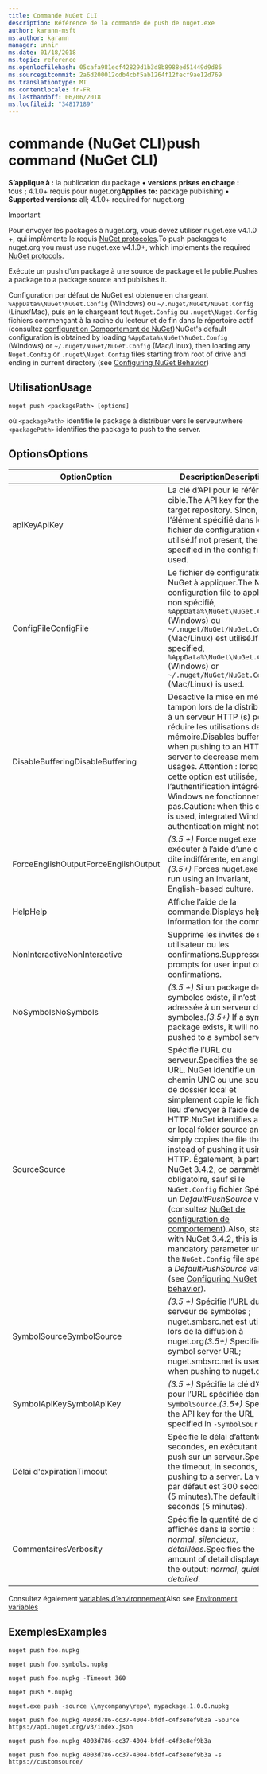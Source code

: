 ```yaml
---
title: Commande NuGet CLI
description: Référence de la commande de push de nuget.exe
author: karann-msft
ms.author: karann
manager: unnir
ms.date: 01/18/2018
ms.topic: reference
ms.openlocfilehash: 05cafa981ecf42829d1b3d8b8988ed51449d9d86
ms.sourcegitcommit: 2a6d200012cdb4cbf5ab1264f12fecf9ae12d769
ms.translationtype: MT
ms.contentlocale: fr-FR
ms.lasthandoff: 06/06/2018
ms.locfileid: "34817189"
---
```

# <a name="push-command-nuget-cli"></a><span data-ttu-id="cba98-103">commande (NuGet CLI)</span><span class="sxs-lookup"><span data-stu-id="cba98-103">push command (NuGet CLI)</span></span>

<span data-ttu-id="cba98-104">**S’applique à :** la publication du package &bullet; **versions prises en charge :** tous ; 4.1.0+ requis pour nuget.org</span><span class="sxs-lookup"><span data-stu-id="cba98-104">**Applies to:** package publishing &bullet; **Supported versions:** all; 4.1.0+ required for nuget.org</span></span>

> [!Important]
> <span data-ttu-id="cba98-105">Pour envoyer les packages à nuget.org, vous devez utiliser nuget.exe v4.1.0 +, qui implémente le requis [NuGet protocoles](../api/nuget-protocols.md).</span><span class="sxs-lookup"><span data-stu-id="cba98-105">To push packages to nuget.org you must use nuget.exe v4.1.0+, which implements the required [NuGet protocols](../api/nuget-protocols.md).</span></span>

<span data-ttu-id="cba98-106">Exécute un push d’un package à une source de package et le publie.</span><span class="sxs-lookup"><span data-stu-id="cba98-106">Pushes a package to a package source and publishes it.</span></span>

<span data-ttu-id="cba98-107">Configuration par défaut de NuGet est obtenue en chargeant `%AppData%\NuGet\NuGet.Config` (Windows) ou `~/.nuget/NuGet/NuGet.Config` (Linux/Mac), puis en le chargeant tout `Nuget.Config` ou `.nuget\Nuget.Config` fichiers commençant à la racine du lecteur et de fin dans le répertoire actif (consultez [configuration Comportement de NuGet](../consume-packages/configuring-nuget-behavior.md))</span><span class="sxs-lookup"><span data-stu-id="cba98-107">NuGet's default configuration is obtained by loading `%AppData%\NuGet\NuGet.Config` (Windows) or `~/.nuget/NuGet/NuGet.Config` (Mac/Linux), then loading any `Nuget.Config` or `.nuget\Nuget.Config` files starting from root of drive and ending in current directory (see [Configuring NuGet Behavior](../consume-packages/configuring-nuget-behavior.md))</span></span>

## <a name="usage"></a><span data-ttu-id="cba98-108">Utilisation</span><span class="sxs-lookup"><span data-stu-id="cba98-108">Usage</span></span>

```cli
nuget push <packagePath> [options]
```

<span data-ttu-id="cba98-109">où `<packagePath>` identifie le package à distribuer vers le serveur.</span><span class="sxs-lookup"><span data-stu-id="cba98-109">where `<packagePath>` identifies the package to push to the server.</span></span>

## <a name="options"></a><span data-ttu-id="cba98-110">Options</span><span class="sxs-lookup"><span data-stu-id="cba98-110">Options</span></span>

| <span data-ttu-id="cba98-111">Option</span><span class="sxs-lookup"><span data-stu-id="cba98-111">Option</span></span> | <span data-ttu-id="cba98-112">Description</span><span class="sxs-lookup"><span data-stu-id="cba98-112">Description</span></span> |
| --- | --- |
| <span data-ttu-id="cba98-113">apiKey</span><span class="sxs-lookup"><span data-stu-id="cba98-113">ApiKey</span></span> | <span data-ttu-id="cba98-114">La clé d’API pour le référentiel cible.</span><span class="sxs-lookup"><span data-stu-id="cba98-114">The API key for the target repository.</span></span> <span data-ttu-id="cba98-115">Sinon, l’élément spécifié dans le fichier de configuration est utilisé.</span><span class="sxs-lookup"><span data-stu-id="cba98-115">If not present,  the one specified in the config file is used.</span></span> |
| <span data-ttu-id="cba98-116">ConfigFile</span><span class="sxs-lookup"><span data-stu-id="cba98-116">ConfigFile</span></span> | <span data-ttu-id="cba98-117">Le fichier de configuration NuGet à appliquer.</span><span class="sxs-lookup"><span data-stu-id="cba98-117">The NuGet configuration file to apply.</span></span> <span data-ttu-id="cba98-118">Si non spécifié, `%AppData%\NuGet\NuGet.Config` (Windows) ou `~/.nuget/NuGet/NuGet.Config` (Mac/Linux) est utilisé.</span><span class="sxs-lookup"><span data-stu-id="cba98-118">If not specified, `%AppData%\NuGet\NuGet.Config` (Windows) or `~/.nuget/NuGet/NuGet.Config` (Mac/Linux) is used.</span></span>|
| <span data-ttu-id="cba98-119">DisableBuffering</span><span class="sxs-lookup"><span data-stu-id="cba98-119">DisableBuffering</span></span> | <span data-ttu-id="cba98-120">Désactive la mise en mémoire tampon lors de la distribution à un serveur HTTP (s) pour réduire les utilisations de la mémoire.</span><span class="sxs-lookup"><span data-stu-id="cba98-120">Disables buffering when pushing to an HTTP(s) server to decrease memory usages.</span></span> <span data-ttu-id="cba98-121">Attention : lorsque cette option est utilisée, l’authentification intégrée de Windows ne fonctionnent pas.</span><span class="sxs-lookup"><span data-stu-id="cba98-121">Caution: when this option is used, integrated Windows authentication might not work.</span></span> |
| <span data-ttu-id="cba98-122">ForceEnglishOutput</span><span class="sxs-lookup"><span data-stu-id="cba98-122">ForceEnglishOutput</span></span> | <span data-ttu-id="cba98-123">*(3.5 +)*  Force nuget.exe pour exécuter à l’aide d’une culture dite indifférente, en anglais.</span><span class="sxs-lookup"><span data-stu-id="cba98-123">*(3.5+)* Forces nuget.exe to run using an invariant, English-based culture.</span></span> |
| <span data-ttu-id="cba98-124">Help</span><span class="sxs-lookup"><span data-stu-id="cba98-124">Help</span></span> | <span data-ttu-id="cba98-125">Affiche l’aide de la commande.</span><span class="sxs-lookup"><span data-stu-id="cba98-125">Displays help information for the command.</span></span> |
| <span data-ttu-id="cba98-126">NonInteractive</span><span class="sxs-lookup"><span data-stu-id="cba98-126">NonInteractive</span></span> | <span data-ttu-id="cba98-127">Supprime les invites de saisie utilisateur ou les confirmations.</span><span class="sxs-lookup"><span data-stu-id="cba98-127">Suppresses prompts for user input or confirmations.</span></span> |
| <span data-ttu-id="cba98-128">NoSymbols</span><span class="sxs-lookup"><span data-stu-id="cba98-128">NoSymbols</span></span> | <span data-ttu-id="cba98-129">*(3.5 +)*  Si un package de symboles existe, il n’est pas adressée à un serveur de symboles.</span><span class="sxs-lookup"><span data-stu-id="cba98-129">*(3.5+)* If a symbols package exists, it will not be pushed to a symbol server.</span></span> |
| <span data-ttu-id="cba98-130">Source</span><span class="sxs-lookup"><span data-stu-id="cba98-130">Source</span></span> | <span data-ttu-id="cba98-131">Spécifie l’URL du serveur.</span><span class="sxs-lookup"><span data-stu-id="cba98-131">Specifies the server URL.</span></span> <span data-ttu-id="cba98-132">NuGet identifie un chemin UNC ou une source de dossier local et simplement copie le fichier au lieu d’envoyer à l’aide de HTTP.</span><span class="sxs-lookup"><span data-stu-id="cba98-132">NuGet identifies a UNC or local folder source and simply copies the file there instead of pushing it using HTTP.</span></span>  <span data-ttu-id="cba98-133">Également, à partir de NuGet 3.4.2, ce paramètre est obligatoire, sauf si le `NuGet.Config` fichier Spécifie un *DefaultPushSource* valeur (consultez [NuGet de configuration de comportement](../consume-packages/configuring-nuget-behavior.md)).</span><span class="sxs-lookup"><span data-stu-id="cba98-133">Also, starting with NuGet 3.4.2, this is a mandatory parameter unless the `NuGet.Config` file specifies a *DefaultPushSource* value (see [Configuring NuGet behavior](../consume-packages/configuring-nuget-behavior.md)).</span></span> |
| <span data-ttu-id="cba98-134">SymbolSource</span><span class="sxs-lookup"><span data-stu-id="cba98-134">SymbolSource</span></span> | <span data-ttu-id="cba98-135">*(3.5 +)*  Spécifie l’URL du serveur de symboles ; nuget.smbsrc.net est utilisé lors de la diffusion à nuget.org</span><span class="sxs-lookup"><span data-stu-id="cba98-135">*(3.5+)* Specifies the symbol server URL; nuget.smbsrc.net is used when pushing to nuget.org</span></span> |
| <span data-ttu-id="cba98-136">SymbolApiKey</span><span class="sxs-lookup"><span data-stu-id="cba98-136">SymbolApiKey</span></span> | <span data-ttu-id="cba98-137">*(3.5 +)*  Spécifie la clé d’API pour l’URL spécifiée dans `-SymbolSource`.</span><span class="sxs-lookup"><span data-stu-id="cba98-137">*(3.5+)* Specifies the API key for the URL specified in `-SymbolSource`.</span></span> |
| <span data-ttu-id="cba98-138">Délai d'expiration</span><span class="sxs-lookup"><span data-stu-id="cba98-138">Timeout</span></span> | <span data-ttu-id="cba98-139">Spécifie le délai d’attente, en secondes, en exécutant un push sur un serveur.</span><span class="sxs-lookup"><span data-stu-id="cba98-139">Specifies the timeout, in seconds, for pushing to a server.</span></span> <span data-ttu-id="cba98-140">La valeur par défaut est 300 secondes (5 minutes).</span><span class="sxs-lookup"><span data-stu-id="cba98-140">The default is 300 seconds (5 minutes).</span></span> |
| <span data-ttu-id="cba98-141">Commentaires</span><span class="sxs-lookup"><span data-stu-id="cba98-141">Verbosity</span></span> | <span data-ttu-id="cba98-142">Spécifie la quantité de détails affichés dans la sortie : *normal*, *silencieux*, *détaillées*.</span><span class="sxs-lookup"><span data-stu-id="cba98-142">Specifies the amount of detail displayed in the output: *normal*, *quiet*, *detailed*.</span></span> |

<span data-ttu-id="cba98-143">Consultez également [variables d’environnement](cli-ref-environment-variables.md)</span><span class="sxs-lookup"><span data-stu-id="cba98-143">Also see [Environment variables](cli-ref-environment-variables.md)</span></span>

## <a name="examples"></a><span data-ttu-id="cba98-144">Exemples</span><span class="sxs-lookup"><span data-stu-id="cba98-144">Examples</span></span>

```cli
nuget push foo.nupkg

nuget push foo.symbols.nupkg

nuget push foo.nupkg -Timeout 360

nuget push *.nupkg

nuget.exe push -source \\mycompany\repo\ mypackage.1.0.0.nupkg

nuget push foo.nupkg 4003d786-cc37-4004-bfdf-c4f3e8ef9b3a -Source https://api.nuget.org/v3/index.json

nuget push foo.nupkg 4003d786-cc37-4004-bfdf-c4f3e8ef9b3a

nuget push foo.nupkg 4003d786-cc37-4004-bfdf-c4f3e8ef9b3a -s https://customsource/
```
